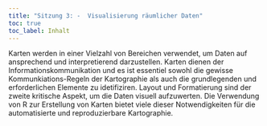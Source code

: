 ```yaml
---
title: "Sitzung 3: -  Visualisierung räumlicher Daten"
toc: true
toc_label: Inhalt
---
```




Karten werden in einer Vielzahl von Bereichen verwendet, um Daten auf ansprechend und interpretierend darzustellen. Karten dienen der Informationskommunikation und es ist essentiel sowohl die gewisse Kommunkiations-Regeln der Kartographie als auch die  grundlegenden und erforderlichen Elemente zu idetifiziren. Layout und Formatierung sind der zweite kritische Aspekt, um die Daten visuell aufzuwerten. Die Verwendung von R zur Erstellung von Karten bietet viele dieser Notwendigkeiten  für die automatisierte und reproduzierbare Kartographie. 
<!--more-->

